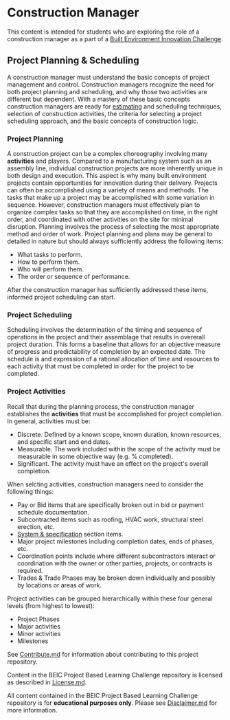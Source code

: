 # Construction Manager

This content is intended for students who are exploring the role of a construction manager as a part of a [Built Environment Innovation Challenge](https://github.com/BEICBIM/BEICPBLChallenge/blob/master/README.md).

## Project Planning & Scheduling
A construction manager must understand the basic concepts of project management and control. Construction managers recognize the need for both project planning and scheduling, and why those two activities are different but dependent.  With a mastery of these basic concepts construction managers are ready for [estimating](http://www.wbdg.org/design-disciplines/cost-estimating) and scheduling techniques, selection of construction activities, the criteria for selecting a project scheduling approach, and the basic concepts of construction logic.

### Project Planning
A construction project can be a complex choreography involving many **activities** and players. Compared to a manufacturing system such as an assembly line, individual construction projects are more inherently unique in both design and execution.  This aspect is why many built environment projects contain opportunities for innovation during their delivery.  Projects can often be accomplished using a variety of means and methods.  The tasks that make up a project may be accomplished with some variation in sequence.  However, construction managers must effectively plan to organize complex tasks so that they are accomplished on time, in the right order, and coordinated with other activities on the site for minimal disruption.  Planning involves the process of selecting the most appropriate method and order of work.  Project planning and plans may be general to detailed in nature but should always sufficiently address the following items:

* What tasks to perform.
* How to perform them. 
* Who will perform them.
* The order or sequence of performance.

After the construction manager has sufficiently addressed these items, informed project scheduling can start.

### Project Scheduling
Scheduling involves the determination of the timing and sequence of operations in the project and their assemblage that results in overerall project duration. This forms a baseline that allows for an objective measure of progress and predictability of completion by an expected date. The schedule is and expression of a rational allocation of time and resources to each activity that must be completed in order for the project to be completed. 

### Project Activities
Recall that during the planning process, the construction manager establishes the **activities** that must be accomplished for project completion. In general, activities must be:

* Discrete. Defined by a known scope, known duration, known resources, and specific start and end dates.
* Measurable. The work included within the scope of the activity must be measurable in some objective way (e.g. % completed).
* Significant. The activity must have an effect on the project's overall completion.

When selcting activities, construction managers need to consider the following things:

* Pay or Bid items that are specifically broken out in bid or payment schedule documentation.
* Subcontracted items such as roofing, HVAC work, structural steel erection, etc.
* [System & specification](http://www.wbdg.org/systems-specifications) section items.
* Major project milestones including completion dates, ends of phases, etc.
* Coordination points include where different subcontractors interact or coordination with the owner or other parties, projects, or contracts is required.
* Trades & Trade Phases may be broken down individually and possibly by locations or areas of work.

Project activities can be grouped hierarchically within these four general levels (from highest to lowest):
* Project Phases
* Major activities
* Minor activities
* Milestones  

See [Contribute.md](https://github.com/BEICBIM/BEICPBLChallenge/blob/master/Contribute.md) for information about contributing to this project repository.

Content in the BEIC Project Based Learning Challenge repository is licensed as described in [License.md](https://github.com/BEICBIM/BEICPBLChallenge/blob/master/License.md).

All content contained in the BEIC Project Based Learning Challenge repository is for **educational purposes only**.  Please see [Disclaimer.md](https://github.com/BEICBIM/BEICPBLChallenge/blob/master/Disclaimer.md) for more information.
